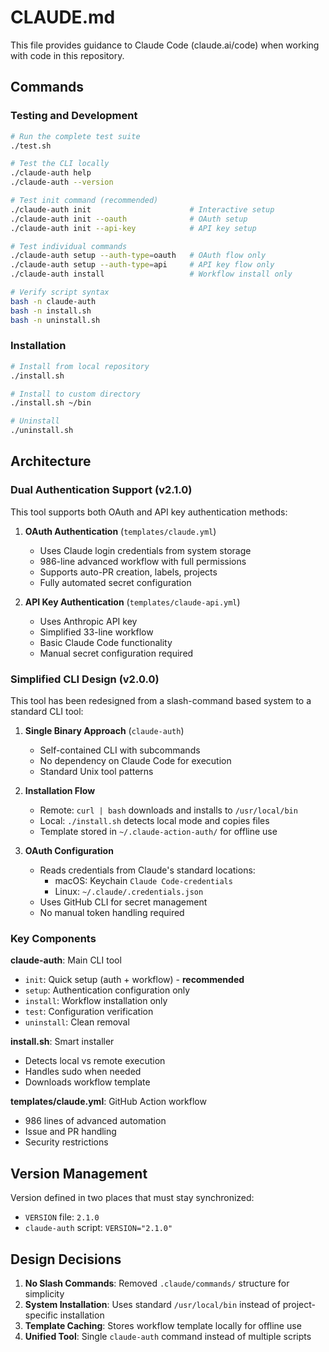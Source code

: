 # CLAUDE.md

This file provides guidance to Claude Code (claude.ai/code) when working with code in this repository.

## Commands

### Testing and Development
```bash
# Run the complete test suite
./test.sh

# Test the CLI locally
./claude-auth help
./claude-auth --version

# Test init command (recommended)
./claude-auth init                      # Interactive setup
./claude-auth init --oauth              # OAuth setup
./claude-auth init --api-key            # API key setup

# Test individual commands
./claude-auth setup --auth-type=oauth   # OAuth flow only
./claude-auth setup --auth-type=api     # API key flow only
./claude-auth install                   # Workflow install only

# Verify script syntax
bash -n claude-auth
bash -n install.sh
bash -n uninstall.sh
```

### Installation
```bash
# Install from local repository
./install.sh

# Install to custom directory
./install.sh ~/bin

# Uninstall
./uninstall.sh
```

## Architecture

### Dual Authentication Support (v2.1.0)
This tool supports both OAuth and API key authentication methods:

1. **OAuth Authentication** (`templates/claude.yml`)
   - Uses Claude login credentials from system storage
   - 986-line advanced workflow with full permissions
   - Supports auto-PR creation, labels, projects
   - Fully automated secret configuration

2. **API Key Authentication** (`templates/claude-api.yml`)
   - Uses Anthropic API key
   - Simplified 33-line workflow
   - Basic Claude Code functionality
   - Manual secret configuration required

### Simplified CLI Design (v2.0.0)
This tool has been redesigned from a slash-command based system to a standard CLI tool:

1. **Single Binary Approach** (`claude-auth`)
   - Self-contained CLI with subcommands
   - No dependency on Claude Code for execution
   - Standard Unix tool patterns

2. **Installation Flow**
   - Remote: `curl | bash` downloads and installs to `/usr/local/bin`
   - Local: `./install.sh` detects local mode and copies files
   - Template stored in `~/.claude-action-auth/` for offline use

3. **OAuth Configuration**
   - Reads credentials from Claude's standard locations:
     - macOS: Keychain `Claude Code-credentials`
     - Linux: `~/.claude/.credentials.json`
   - Uses GitHub CLI for secret management
   - No manual token handling required

### Key Components

**claude-auth**: Main CLI tool
- `init`: Quick setup (auth + workflow) - **recommended**
- `setup`: Authentication configuration only
- `install`: Workflow installation only
- `test`: Configuration verification
- `uninstall`: Clean removal

**install.sh**: Smart installer
- Detects local vs remote execution
- Handles sudo when needed
- Downloads workflow template

**templates/claude.yml**: GitHub Action workflow
- 986 lines of advanced automation
- Issue and PR handling
- Security restrictions

## Version Management

Version defined in two places that must stay synchronized:
- `VERSION` file: `2.1.0`
- `claude-auth` script: `VERSION="2.1.0"`

## Design Decisions

1. **No Slash Commands**: Removed `.claude/commands/` structure for simplicity
2. **System Installation**: Uses standard `/usr/local/bin` instead of project-specific installation
3. **Template Caching**: Stores workflow template locally for offline use
4. **Unified Tool**: Single `claude-auth` command instead of multiple scripts